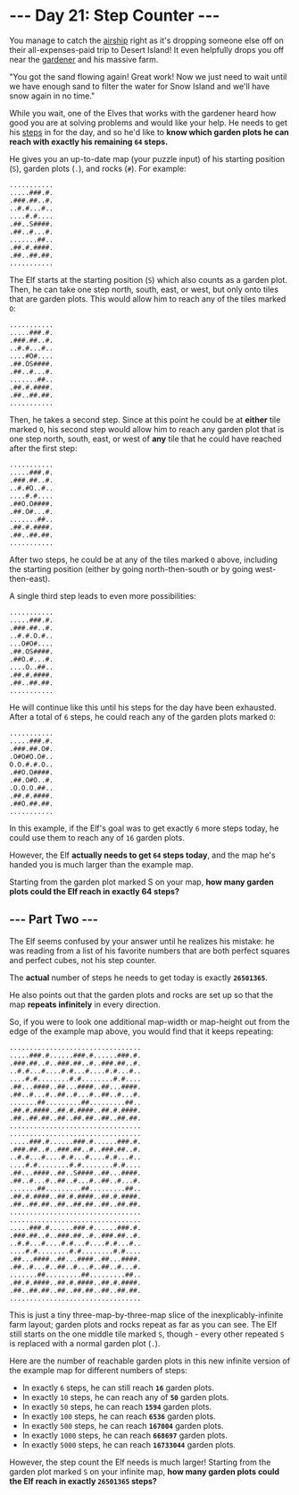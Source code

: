 # --- Day 21: Step Counter ---

You manage to catch the [airship](./../day07/task.md) right as it's dropping someone else off on their all-expenses-paid trip to Desert Island! It even helpfully drops you off near the [gardener](./../day05/task.md)  and his massive farm.

"You got the sand flowing again! Great work! Now we just need to wait until we have enough sand to filter the water for Snow Island and we'll have snow again in no time."

While you wait, one of the Elves that works with the gardener heard how good you are at solving problems and would like your help. He needs to get his [steps](https://en.wikipedia.org/wiki/Pedometer) in for the day, and so he'd like to **know which garden plots he can reach with exactly his remaining `64` steps.**

He gives you an up-to-date map (your puzzle input) of his starting position (`S`), garden plots (`.`), and rocks (`#`). For example:

```text
...........
.....###.#.
.###.##..#.
..#.#...#..
....#.#....
.##..S####.
.##..#...#.
.......##..
.##.#.####.
.##..##.##.
...........
```

The Elf starts at the starting position (`S`) which also counts as a garden plot. Then, he can take one step north, south, east, or west, but only onto tiles that are garden plots. This would allow him to reach any of the tiles marked `O`:

```text
...........
.....###.#.
.###.##..#.
..#.#...#..
....#O#....
.##.OS####.
.##..#...#.
.......##..
.##.#.####.
.##..##.##.
...........
```

Then, he takes a second step. Since at this point he could be at **either** tile marked `O`, his second step would allow him to reach any garden plot that is one step north, south, east, or west of **any** tile that he could have reached after the first step:

```text
...........
.....###.#.
.###.##..#.
..#.#O..#..
....#.#....
.##O.O####.
.##.O#...#.
.......##..
.##.#.####.
.##..##.##.
...........
```

After two steps, he could be at any of the tiles marked `O` above, including the starting position (either by going north-then-south or by going west-then-east).

A single third step leads to even more possibilities:

```text
...........
.....###.#.
.###.##..#.
..#.#.O.#..
...O#O#....
.##.OS####.
.##O.#...#.
....O..##..
.##.#.####.
.##..##.##.
...........
```

He will continue like this until his steps for the day have been exhausted. After a total of `6` steps, he could reach any of the garden plots marked `O`:

```text
...........
.....###.#.
.###.##.O#.
.O#O#O.O#..
O.O.#.#.O..
.##O.O####.
.##.O#O..#.
.O.O.O.##..
.##.#.####.
.##O.##.##.
...........
```

In this example, if the Elf's goal was to get exactly `6` more steps today, he could use them to reach any of `16` garden plots.

However, the Elf **actually needs to get `64` steps today**, and the map he's handed you is much larger than the example map.

Starting from the garden plot marked S on your map, **how many garden plots could the Elf reach in exactly 64 steps?**

## --- Part Two ---

The Elf seems confused by your answer until he realizes his mistake: he was reading from a list of his favorite numbers that are both perfect squares and perfect cubes, not his step counter.

The **actual** number of steps he needs to get today is exactly **`26501365`**.

He also points out that the garden plots and rocks are set up so that the map **repeats infinitely** in every direction.

So, if you were to look one additional map-width or map-height out from the edge of the example map above, you would find that it keeps repeating:

```text
.................................
.....###.#......###.#......###.#.
.###.##..#..###.##..#..###.##..#.
..#.#...#....#.#...#....#.#...#..
....#.#........#.#........#.#....
.##...####..##...####..##...####.
.##..#...#..##..#...#..##..#...#.
.......##.........##.........##..
.##.#.####..##.#.####..##.#.####.
.##..##.##..##..##.##..##..##.##.
.................................
.................................
.....###.#......###.#......###.#.
.###.##..#..###.##..#..###.##..#.
..#.#...#....#.#...#....#.#...#..
....#.#........#.#........#.#....
.##...####..##..S####..##...####.
.##..#...#..##..#...#..##..#...#.
.......##.........##.........##..
.##.#.####..##.#.####..##.#.####.
.##..##.##..##..##.##..##..##.##.
.................................
.................................
.....###.#......###.#......###.#.
.###.##..#..###.##..#..###.##..#.
..#.#...#....#.#...#....#.#...#..
....#.#........#.#........#.#....
.##...####..##...####..##...####.
.##..#...#..##..#...#..##..#...#.
.......##.........##.........##..
.##.#.####..##.#.####..##.#.####.
.##..##.##..##..##.##..##..##.##.
.................................
```

This is just a tiny three-map-by-three-map slice of the inexplicably-infinite farm layout; garden plots and rocks repeat as far as you can see. The Elf still starts on the one middle tile marked `S`, though - every other repeated `S` is replaced with a normal garden plot (`.`).

Here are the number of reachable garden plots in this new infinite version of the example map for different numbers of steps:

- In exactly `6` steps, he can still reach **`16`** garden plots.
- In exactly `10` steps, he can reach any of **`50`** garden plots.
- In exactly `50` steps, he can reach **`1594`** garden plots.
- In exactly `100` steps, he can reach **`6536`** garden plots.
- In exactly `500` steps, he can reach **`167004`** garden plots.
- In exactly `1000` steps, he can reach **`668697`** garden plots.
- In exactly `5000` steps, he can reach **`16733044`** garden plots.

However, the step count the Elf needs is much larger! Starting from the garden plot marked `S` on your infinite map, **how many garden plots could the Elf reach in exactly `26501365` steps?**
